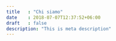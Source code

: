 ```yaml
---
title   : "Chi siamo"
date    : 2018-07-07T12:37:52+06:00
draft   : false
description: "This is meta description"
---
```

